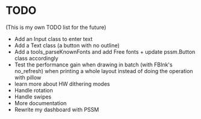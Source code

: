 # TODO
(This is my own TODO list for the future)


- Add an Input class to enter text 
- Add a Text class (a button with no outline)
- Add a tools_parseKnownFonts and add Free fonts + update pssm.Button class accordingly
- Test the performance gain when drawing in batch (with FBInk's no_refresh) when printing a whole layout instead of doing the operation with pillow
- learn more about HW dithering modes
- Handle rotation
- Handle swipes
- More documentation
- Rewrite my dashboard with PSSM
